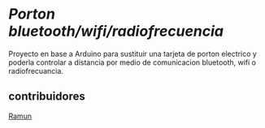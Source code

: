 # _Porton bluetooth/wifi/radiofrecuencia_ 
Proyecto en base a Arduino para sustituir una tarjeta de porton electrico y poderla controlar a distancia por medio de comunicacion bluetooth, wifi o radiofrecuancia.

## contribuidores
[Ramun](https://github.com/ramun9533)
 

